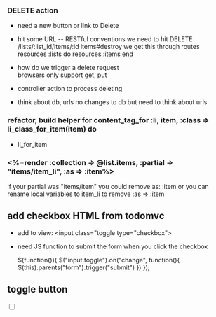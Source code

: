 ### DELETE action
  + need a new button or link to Delete
  + hit some URL -- RESTful conventions
    we need to hit DELETE /lists/:list_id/items/:id
      items#destroy
    we get this through routes
      resources :lists do
        resources :items
      end
  + how do we trigger a delete request  
      browsers only support get, put
      
  + controller action to process deleting
  - think about db, urls
    no changes to db
    but need to think about urls

### refactor, build helper for content_tag_for :li, item, :class => li_class_for_item(item) do
  + li_for_item

### <%=render :collection => @list.items, :partial => "items/item_li", :as => :item%>
if your partial was "items/item" you could remove as: :item
or you can rename local variables to item_li to remove :as => :item


## add checkbox HTML from todomvc
+ add to view:
  <input class="toggle type="checkbox">
+ need JS function to submit the form when you click the checkbox

  $(function()){
    $("input.toggle").on("change", function(){
      $(this).parents("form").trigger("submit")
    })
  });

## toggle button
<form class="edit_item" id="edit_item_2" action="/lists/2/items/2" accept-charset="UTF-8" method="post"><input name="utf8" type="hidden" value="✓"><input type="hidden" name="_method" value="patch"><input type="hidden" name="authenticity_token" value="o/VRTgd2HGSueb5piCcJL6D/rrdmjYCsVek/KUL53C/Qxx2I86cYEszUc3Nooc+Ugr8xA07j5n071NnNto7YhA==">
            <input name="item[status]" type="hidden" value="0"><input class="toggle" type="checkbox" value="1" name="item[status]" id="item_status">
</form>
